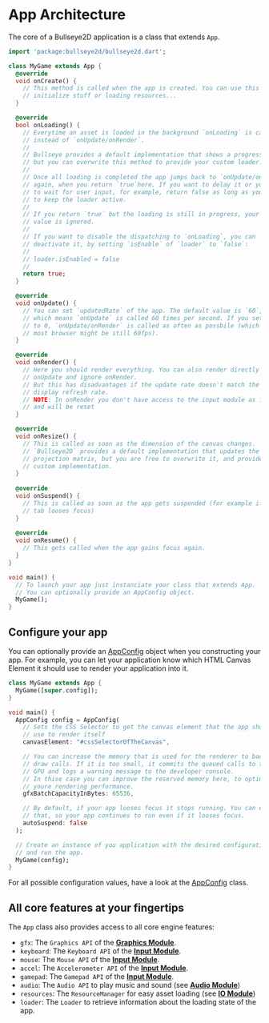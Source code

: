 
# App Architecture

The core of a Bullseye2D application is a class that extends `App`.

```dart
import 'package:bullseye2d/bullseye2d.dart';

class MyGame extends App {
  @override
  void onCreate() {
    // This method is called when the app is created. You can use this to
    // initialize stuff or loading resources...
  }

  @override
  bool onLoading() {
    // Everytime an asset is loaded in the background `onLoading` is called
    // instead of `onUpdate/onRender`.
    //
    // Bullseye provides a default implementation that shows a progress bar
    // but you can overwrite this method to provide your custom loader.
    //
    // Once all loading is completed the app jumps back to `onUpdate/onRender`
    // again, when you return `true`here. If you want to delay it or you want
    // to wait for user input, for example, return false as long as you want
    // to keep the loader active.
    //
    // If you return `true` but the loading is still in progress, your return
    // value is ignored.
    //
    // If you want to disable the dispatching to `onLoading`, you can 
    // deactivate it, by setting `isEnable` of `loader` to `false`:
    //
    // loader.isEnabled = false
    //
    return true; 
  } 

  @override
  void onUpdate() {
    // You can set `updatedRate` of the app. The default value is `60`, 
    // which means `onUpdate` is called 60 times per second. If you set it 
    // to 0, `onUpdate/onRender` is called as often as possbile (which on 
    // most browser might be still 60fps).
  }

  @override
  void onRender() {
    // Here you should render everything. You can also render directly in 
    // onUpdate and ignore onRender. 
    // But this has disadvantages if the update rate doesn't match the 
    // display refresh rate.
    // NOTE: In onRender you don't have access to the input module as it polls on each onUpdate
    // and will be reset
  }

  @override
  void onResize() {
    // This is called as soon as the dimension of the canvas changes. 
    // `Bullseye2D` provides a default implementation that updates the 
    // projection matrix, but you are free to overwrite it, and provide your
    // custom implementation.
  }
  
  @override
  void onSuspend() {
    // This is called as soon as the app gets suspended (for example if the 
    // tab looses focus)
  }
  
  @override
  void onResume() {
    // This gets called when the app gains focus again.
  }
}

void main() {
  // To launch your app just instanciate your class that extends App.
  // You can optionally provide an AppConfig object.
  MyGame();
}
```

## Configure your app

You can optionally provide an [AppConfig](../bullseye/AppConfig-class.html) object when you constructing your app. For example, you can let your application know which HTML Canvas Element it should use to render your application into it.

```dart
class MyGame extends App {
  MyGame([super.config]);
}

void main() {
  AppConfig config = AppConfig(
    // Sets the CSS Selector to get the canvas element that the app should
    // use to render itself
    canvasElement: "#cssSelectorOfTheCanvas",

    // You can increase the memory that is used for the renderer to bacht
    // draw calls. If it is too small, it commits the queued calls to the
    // GPU and logs a warning message to the developer console.
    // In thise case you can improve the reserved memory here, to optimize
    // youre rendering performance.
    gfxBatchCapacityInBytes: 65536,

    // By default, if your app looses focus it stops running. You can disable
    // that, so your app continues to run even if it looses focus.
    autoSuspend: false
  );

  // Create an instance of you application with the desired configuration
  // and run the app.
  MyGame(config);
}
```

For all possible configuration values, have a look at the [AppConfig](../bullseye/AppConfig-class.html) class.

## All core features at your fingertips

The `App` class also provides access to all core engine features:

*   `gfx`: The `Graphics API` of the [**Graphics Module**](Graphics-topic.html).
*   `keyboard`: The `Keyboard API` of the [**Input Module**](Input-topic.html).
*   `mouse`: The `Mouse API` of the [**Input Module**](Input-topic.html).
*   `accel`: The `Accelerometer API` of the [**Input Module**](Input-topic.html).
*   `gamepad`: The `Gamepad API` of the [**Input Module**](Input-topic.html).
*   `audio`: The `Audio API` to play music and sound (see [**Audio Module**](Audio-topic.html))
*   `resources`: The `ResourceManager` for easy asset loading (see [**IO Module**](IO-topic.html)) 
*   `loader`: The `Loader` to retrieve information about the loading state of the app.

